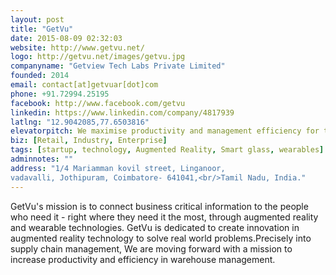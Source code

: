 ```yaml
---
layout: post
title: "GetVu"
date: 2015-08-09 02:32:03
website: http://www.getvu.net/
logo: http://getvu.net/images/getvu.jpg
companyname: "Getview Tech Labs Private Limited"
founded: 2014
email: contact[at]getvuar[dot]com
phone: +91.72994.25195
facebook: http://www.facebook.com/getvu
linkedin: https://www.linkedin.com/company/4817939
latlng: "12.9042085,77.6503816"
elevatorpitch: We maximise productivity and management efficiency for the next generation warehouse through wearables
biz: [Retail, Industry, Enterprise]
tags: [startup, technology, Augmented Reality, Smart glass, wearables]
adminnotes: ""
address: "1/4 Mariamman kovil street, Linganoor, 
vadavalli, Jothipuram, Coimbatore- 641041,<br/>Tamil Nadu, India."
---
```

GetVu's mission is to connect business critical information to the people who need it - right where they need it the most, through augmented reality and wearable technologies. 
GetVu is dedicated to create innovation in augmented reality technology to solve real world problems.Precisely into supply chain management, We are moving forward with a mission to increase productivity and efficiency in warehouse management. 
